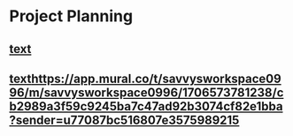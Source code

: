 # Project Planning


## [text](https://docs.google.com/document/d/1Fwu6xcsLAVWKoPsitO09mIB-vtsdb8KB61zksN08vEQ/edit?usp=sharing)


## [text](https://app.mural.co/t/savvysworkspace0996/m/savvysworkspace0996/1706573781238/cb2989a3f59c9245ba7c47ad92b3074cf82e1bba?sender=u77087bc516807e3575989215)https://app.mural.co/t/savvysworkspace0996/m/savvysworkspace0996/1706573781238/cb2989a3f59c9245ba7c47ad92b3074cf82e1bba?sender=u77087bc516807e3575989215
